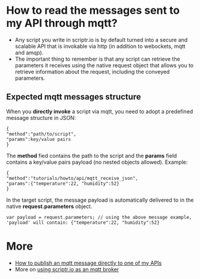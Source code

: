 # How to read the messages sent to my API through mqtt?

- Any script you write in scriptr.io is by default turned into a secure and scalable API that is invokable via http (in addition to webockets, mqtt and amqp).
- The important thing to remember is that any script can retrieve the parameters it receives using the native request object that allows you to retrieve information about the request, including the conveyed parameters.

## Expected mqtt messages structure

When you **directly invoke** a script via mqtt, you need to adopt a predefined message structure in JSON:
```
{
"method":"path/to/script",
"params":key/value pairs
}
```
The **method** fied contains the path to the script and the **params** field contains a key/value pairs payload (no nested objects allowed). Example:
```
{
"method":"tutorials/howto/api/mqtt_receive_json",
"params":{"temperature":22, "humidity":52}
}
```
In the target script, the message payload is automatically delivered to in the native **request.parameters** object.
```
var payload = request.parameters; // using the above message example, 'payload' will contain: {"temperature":22, "humidity":52}
```

# More
- [How to publish an mqtt message directly to one of my APIs]()
- More on [using scriptr.io as an mqtt broker]()
